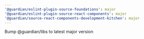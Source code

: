```yaml
---
'@guardian/eslint-plugin-source-foundations': major
'@guardian/eslint-plugin-source-react-components': major
'@guardian/source-react-components-development-kitchen': major
---
```


Bump @guardian/libs to latest major version
